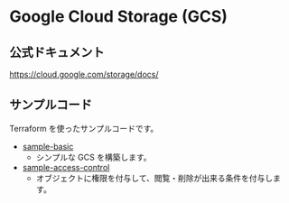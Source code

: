 # Google Cloud Storage (GCS)

## 公式ドキュメント

https://cloud.google.com/storage/docs/


## サンプルコード

Terraform を使ったサンプルコードです。

+ [sample-basic](./sample-basic/README.md)
  + シンプルな GCS を構築します。
+ [sample-access-control](./sample-access-control/README.ja.md)
  + オブジェクトに権限を付与して、閲覧・削除が出来る条件を付与します。
